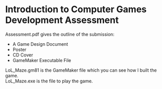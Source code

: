 # Introduction to Computer Games Development Assessment

Assessment.pdf gives the outline of the submission:
- A Game Design Document
- Poster
- CD Cover
- GameMaker Executable File

LoL_Maze.gm81 is the GameMaker file which you can see how I built the game.\
LoL_Maze.exe is the file to play the game.
